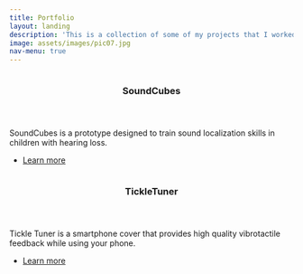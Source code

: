 ```yaml
---
title: Portfolio
layout: landing
description: 'This is a collection of some of my projects that I worked on in the last years.'
image: assets/images/pic07.jpg
nav-menu: true
---
```


<!-- Main -->
<div id="main">

<!-- One
<section id="one">
	<div class="inner">
		<header class="major">
			<h2>Sed amet aliquam</h2>
		</header>
		<p>Test.</p>
	</div>
</section> -->

<!-- Two -->
<section id="two" class="spotlights">
	<section>
		<a href="SoundCubes.html" class="image">
			<img src="{% link assets/images/SoundCubes_User.jpg %}" alt="" data-position="center center" />
		</a>
		<div class="content">
			<div class="inner">
				<header class="major">
					<h3>SoundCubes</h3>
				</header>
				<p>SoundCubes is a prototype designed to train sound localization skills in children with hearing loss.</p>
				<ul class="actions">
					<li><a href="SoundCubes.html" class="button">Learn more</a></li>
				</ul>
			</div>
		</div>
	</section>
	<section>
		<a href="TickleTuner.html" class="image">
			<img src="{% link assets/images/TickleTuner_Back.jpg %}" alt="" data-position="top center" />
		</a>
		<div class="content">
			<div class="inner">
				<header class="major">
					<h3>TickleTuner</h3>
				</header>
				<p>Tickle Tuner is a smartphone cover that provides high quality vibrotactile feedback while using your phone.</p>
				<ul class="actions">
					<li><a href="TickleTuner.html" class="button">Learn more</a></li>
				</ul>
			</div>
		</div>
	</section>
	

<!-- Three
<section id="three">
	<div class="inner">
		<header class="major">
			<h2>Massa libero</h2>
		</header>
		<p>Nullam et orci eu lorem consequat tincidunt vivamus et sagittis libero. Mauris aliquet magna magna sed nunc rhoncus pharetra. Pellentesque condimentum sem. In efficitur ligula tate urna. Maecenas laoreet massa vel lacinia pellentesque lorem ipsum dolor. Nullam et orci eu lorem consequat tincidunt. Vivamus et sagittis libero. Mauris aliquet magna magna sed nunc rhoncus amet pharetra et feugiat tempus.</p>
		<ul class="actions">
			<li><a href="generic.html" class="button next">Get Started</a></li>
		</ul>
	</div>
</section>
</div> -->

